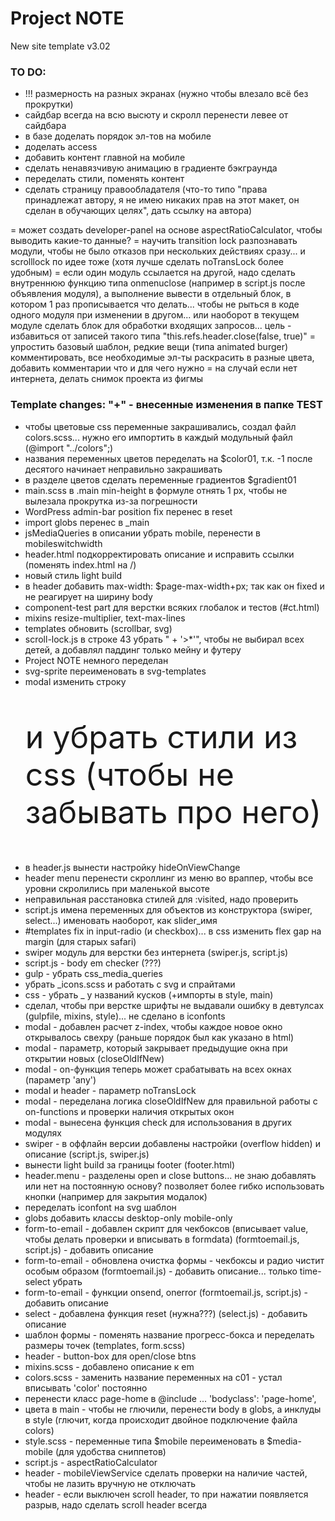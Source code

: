 # Project NOTE
New site template v3.02


### TO DO:
- !!! размерность на разных экранах (нужно чтобы влезало всё без прокрутки)
- сайдбар всегда на всю высюту и скролл перенести левее от сайдбара
- в базе доделать порядок эл-тов на мобиле
- доделать access
- добавить контент главной на мобиле
- сделать ненавязчивую анимацию в градиенте бэкграунда
- переделать стили, поменять контент
- сделать страницу правообладателя (что-то типо "права принадлежат автору, я не имею никаких прав на этот макет, он сделан в обучающих целях", дать ссылку на автора)

= может создать developer-panel на основе aspectRatioCalculator, чтобы выводить какие-то данные?
= научить transition lock разпознавать модули, чтобы не было отказов при нескольких действиях сразу... и scrolllock по идее тоже (хотя лучше сделать noTransLock более удобным)
= если один модуль ссылается на другой, надо сделать внутреннюю функцию типа onmenuclose (например в script.js после объявления модуля), а выполнение вывести в отдельный блок, в котором 1 раз прописывается что делать... чтобы не рыться в коде одного модуля при изменении в другом... или наоборот в текущем модуле сделать блок для обработки входящих запросов... цель - избавиться от записей такого типа "this.refs.header.close(false, true)"
= упростить базовый шаблон, редкие вещи (типа animated burger) комментировать, все необходимые эл-ты раскрасить в разные цвета, добавить комментарии что и для чего нужно
= на случай если нет интернета, делать снимок проекта из фигмы


### Template changes: "+" - внесенные изменения в папке TEST
+ чтобы цветовые css переменные закрашивались, создал файл colors.scss... нужно его импортить в каждый модульный файл (@import "../colors";)
+ названия переменных цветов переделать на $color01, т.к. -1 после десятого начинает неправильно закрашивать
+ в разделе цветов сделать переменные градиентов $gradient01
+ main.scss в .main min-height в формуле отнять 1 рх, чтобы не вылезала прокрутка из-за погрешности
+ WordPress admin-bar position fix перенес в reset
+ import globs перенес в _main
+ jsMediaQueries в описании убрать mobile, перенести в mobileswitchwidth
+ header.html подкорректировать описание и исправить ссылки (поменять index.html на /)
+ новый стиль light build
+ в header добавить max-width: $page-max-width+px; так как он fixed и не реагирует на ширину body
+ component-test part для верстки всяких глобалок и тестов (#ct.html)
+ mixins resize-multiplier, text-max-lines
+ templates обновить (scrollbar, svg)
+ scroll-lock.js в строке 43 убрать " + '>*'", чтобы не выбирал всех детей, а добавлял паддинг только мейну и футеру
+ Project NOTE немного переделан
+ svg-sprite переименовать в svg-templates
+ modal изменить строку <p class="test-article" style="font-size: 50px;"> и убрать стили из css (чтобы не забывать про него)
- в header.js вынести настройку hideOnViewChangе
- header menu перенести скроллинг из меню во враппер, чтобы все уровни скролились при маленькой высоте
- неправильная расстановка стилей для :visited, надо проверить
- script.js имена переменных для объектов из конструктора (swiper, select...) именовать наоборот, как slider_имя
- #templates fix in input-radio (и checkbox)... в css изменить flex gap на margin (для старых safari)
- swiper модуль для верстки без интернета (swiper.js, script.js)
- script.js - body em checker (???)
- gulp - убрать css_media_queries
- убрать _icons.scss и работать с svg и спрайтами
- css - убрать _ у названий кусков (+импорты в style, main)
- сделал, чтобы при верстке шрифты не выдавали ошибку в девтулсах (gulpfile, mixins, style)... не сделано в iconfonts
- modal - добавлен расчет z-index, чтобы каждое новое окно открывалось свехру (раньше порядок был как указано в html)
- modal - параметр, который закрывает предыдущие окна при открытии новых (closeOldIfNew)
- modal - on-функция теперь может срабатывать на всех окнах (параметр 'any')
- modal и header - параметр noTransLock
- modal - переделана логика closeOldIfNew для правильной работы с on-functions и проверки наличия открытых окон
- modal - вынесена функция check для использования в других модулях
- swiper - в оффлайн версии добавлены настройки (overflow hidden) и описание (script.js, swiper.js)
- вынести light build за границы footer (footer.html)
- header.menu - разделены open и close buttons... не знаю добавлять или нет на постоянную основу? позволяет более гибко использовать кнопки (например для закрытия модалок)
- переделать iconfont на svg шаблон
- globs добавить классы desktop-only mobile-only
- form-to-email - добавлен скрипт для чекбоксов (вписывает value, чтобы делать проверки и вписывать в formdata) (formtoemail.js, script.js) - добавить описание
- form-to-email - обновлена очистка формы - чекбоксы и радио чистит особым образом (formtoemail.js) - добавить описание... только time-select убрать
- form-to-email - функции onsend, onerror (formtoemail.js, script.js) - добавить описание
- select - добавлена функция reset (нужна???) (select.js) - добавить описание
- шаблон формы - поменять название прогресс-бокса и переделать размеры точек (templates, form.scss)
- header - button-box для open/close btns
- mixins.scss - добавлено описание к em
- colors.scss - заменить название переменных на c01 - устал вписывать 'color' постоянно
- перенести класс page-home в @include ... 'bodyclass': 'page-home',
- цвета в main - чтобы не глючили, перенести body в globs, a инклуды в style (глючит, когда происходит двойное подключение файла colors)
- style.scss - переменные типа $mobile переименовать в $media-mobile (для удобства сниппетов)
- script.js - aspectRatioCalculator
- header - mobileViewService сделать проверки на наличие частей, чтобы не лазить вручную не отключать
- header - если выключен scroll header, то при нажатии появляется разрыв, надо сделать scroll header всегда
